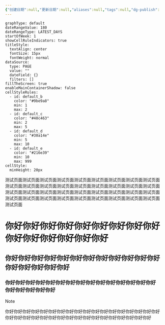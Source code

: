 ```yaml
---
{"创建日期":null,"更新日期":null,"aliases":null,"tags":null,"dg-publish":true,"permalink":"/发布测试/发布测试页面/","dgPassFrontmatter":true}
---
```




```contributionGraph
graphType: default
dateRangeValue: 180
dateRangeType: LATEST_DAYS
startOfWeek: 1
showCellRuleIndicators: true
titleStyle:
  textAlign: center
  fontSize: 15px
  fontWeight: normal
dataSource:
  type: PAGE
  value: ""
  dateField: {}
  filters: []
fillTheScreen: true
enableMainContainerShadow: false
cellStyleRules:
  - id: default_b
    color: "#9be9a8"
    min: 1
    max: 2
  - id: default_c
    color: "#40c463"
    min: 2
    max: 5
  - id: default_d
    color: "#30a14e"
    min: 5
    max: 10
  - id: default_e
    color: "#216e39"
    min: 10
    max: 999
cellStyle:
  minHeight: 20px

```

测试页面测试页面测试页面测试页面测试页面测试页面测试页面测试页面测试页面测试页面测试页面测试页面测试页面测试页面测试页面测试页面测试页面测试页面测试页面测试页面测试页面测试页面测试页面测试页面测试页面测试页面测试页面测试页面测试页面测试页面测试页面测试页面测试页面测试页面测试页面测试页面测试页面
# 你好你好你好你好你好你好你好你好你好你好你好你好你好你好你好
## 你好你好你好你好你好你好你好你好你好你好你好你好你好你好你好你好你好
### 你好你好你好你好你好你好你好你好你好你好你好你好你好你好你好你好你好你好你好你好

> [!NOTE]
> 你好你好你好你好你好你好你好你好你好你好你好你好你好你好你好你好你好你好你好你好你好你好你好你好你好你好你好你好你好你好你好你好你好你好你好